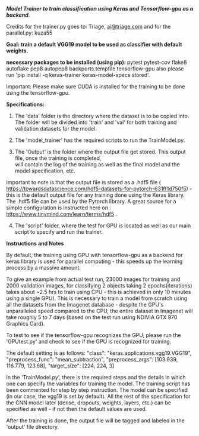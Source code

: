 _**Model Trainer to train classification using Keras and Tensorflow-gpu as a backend.**_

Credits for the trainer.py goes to:
Triage, ai@triage.com
and for the parallel.py:
kuza55


**Goal: train a default VGG19 model to be used as classifier with default weights.**

**necessary packages to be installed (using pip):**
pytest
pytest-cov
flake8
autoflake
pep8
autopep8
backports.tempfile
tensorflow-gpu
also please run 'pip install -q keras-trainer keras-model-specs stored'.

Important: Please make sure CUDA is installed for the training to be done using the tensorflow-gpu.

**Specifications:**
1. The 'data' folder is the directory where the dataset is to be copied into.
The folder will be divided into 'train' and 'val' for both training and validation datasets for the model.

2. The 'model_trainer' has the required scripts to run the TrainModel.py.

3. The 'Output' is the folder where the output file get stored. This output file, once the training is completed,\
will contain the log of the training as well as the final model and the model specification, etc.

Important to note is that the output file is stored as a .hdf5 file ( https://towardsdatascience.com/hdf5-datasets-for-pytorch-631ff1d750f5) - this is the default output file for any training
done using the Keras library. The .hdf5 file can be used by the Pytorch library. A great source for a simple configuration
is instructed here on : https://www.tinymind.com/learn/terms/hdf5 .

4. The 'script' folder, where the test for GPU is located as well as our main script to specify and run the trainer.

**Instructions and Notes**

By default, the training using GPU with tensorflow-gpu as a backend for keras library is used for parallel computing - 
this speeds up the learning process by a massive amount. 

To give an example from actual test run, 23000 images for training and 2000 validation images, for classifying 2 objects 
taking 2 epochs(iterations) takes about ~2.5 hrs to train using CPU - this is achieved in only 10 minutes using a single
GPU). This is necessary to train a model from scratch using all the datasets from the Imagenet database - despite the
GPU's unparalleled speed compared to the CPU, the entire dataset in Imagenet will take roughly 5 to 7 days (based on the
test run using NDIVIA GTX 970 Graphics Card).

To test to see if the tensorflow-gpu recognizes the GPU, please run the 'GPUtest.py' and check to see if the GPU is 
recognized for training.

The default setting is as follows:
"class": "keras.applications.vgg19.VGG19",
"preprocess_func": "mean_subtraction",
"preprocess_args": [103.939, 116.779, 123.68],
"target_size": [224, 224, 3]

In the 'TrainModel.py', there is the required steps and the details in which one can specify the variables for training
the model. The training script has been commented for step by step instruction. The model can be specified 
(in our case, the vgg19 is set by default). All the rest of the specification for the CNN model later (dense, dropouts, 
weights, layers, etc.) can be specified as well - if not then the default values are used.

After the training is done, the output file will be tagged and labeled in the 'output' file directory.